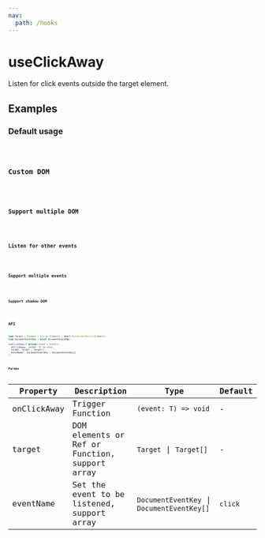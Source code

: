 ```yaml
---
nav:
  path: /hooks
---
```


# useClickAway

Listen for click events outside the target element.

## Examples

### Default usage

<code src="./demo/demo1.tsx" />

### Custom DOM

<code src="./demo/demo2.tsx" />

### Support multiple DOM

<code src="./demo/demo3.tsx" />

### Listen for other events

<code src="./demo/demo4.tsx" />

### Support multiple events

<code src="./demo/demo5.tsx"/>

### Support shadow DOM

<code src="./demo/demo6.tsx"/>

## API

```typescript
type Target = Element | (() => Element) | React.MutableRefObject<Element>;
type DocumentEventKey = keyof DocumentEventMap;

useClickAway<T extends Event = Event>(
  onClickAway: (event: T) => void,
  target: Target | Target[],
  eventName?: DocumentEventKey | DocumentEventKey[]
);
```

### Params

| Property    | Description                                    | Type                                       | Default |
| ----------- | ---------------------------------------------- | ------------------------------------------ | ------- |
| onClickAway | Trigger Function                               | `(event: T) => void`                       | -       |
| target      | DOM elements or Ref or Function, support array | `Target` \| `Target[]`                     | -       |
| eventName   | Set the event to be listened, support array    | `DocumentEventKey` \| `DocumentEventKey[]` | `click` |
